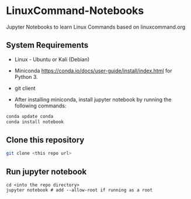 # LinuxCommand-Notebooks
Jupyter Notebooks to learn Linux Commands based on linuxcommand.org

## System Requirements
- Linux - Ubuntu or Kali (Debian)
- Miniconda https://conda.io/docs/user-guide/install/index.html for Python 3.
- git client

- After installing miniconda, install jupyter notebook by running the following commands:

```bash
conda update conda
conda install notebook
```


## Clone this repository
```bash
git clone <this repo url>
```

## Run jupyter notebook
```
cd <into the repo directory>
jupyter notebook # add --allow-root if running as a root
```